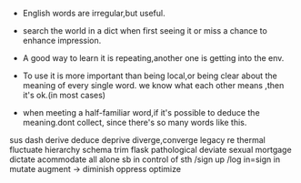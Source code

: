 

- English words are irregular,but useful.

- search the world in a dict when first seeing it or miss a chance to enhance impression.

- A good way to learn it is repeating,another one is getting into the env.
- To use it is more important than being local,or being clear about the meaning of every single word. we know what each other means ,then it's ok.(in most cases)

- when meeting a half-familiar word,if it's possible to deduce the meaning.dont collect, since there's so many words like this.


sus<pend>
dash
derive deduce deprive
diverge,converge
legacy
re<fine>
thermal
fluctuate
hierarchy
schema
trim
flask
pathological
deviate
<hetero>sexual
mortgage
dictate <cmd>
acommodate<provide space>
all alone
sb in control of sth
/sign up /log in=sign in
mutate
augment ->
diminish
oppress<emo>
optimize